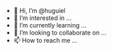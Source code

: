 - 👋 Hi, I’m @huguiel
- 👀 I’m interested in ...
- 🌱 I’m currently learning ...
- 💞️ I’m looking to collaborate on ...
- 📫 How to reach me ...

<!---
huguiel/huguiel is a ✨ special ✨ repository because its `README.md` (this file) appears on your GitHub profile.
You can click the Preview link to take a look at your changes.
--->
